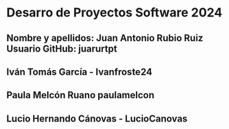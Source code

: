 # Desarro de Proyectos Software 2024

## Nombre y apellidos: Juan Antonio Rubio Ruiz Usuario GitHub: juarurtpt

## Iván Tomás García - Ivanfroste24

## Paula Melcón Ruano paulamelcon

## Lucio Hernando Cánovas - LucioCanovas
